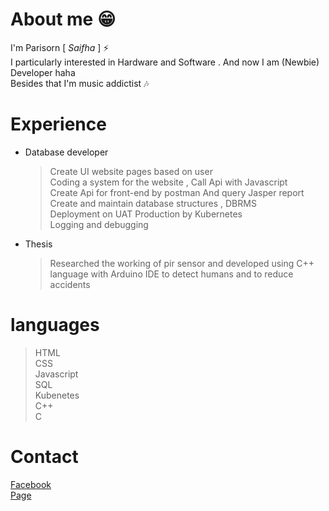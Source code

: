 # About me :grin:
I'm Parisorn [ *Saifha* ] ⚡<br>
I particularly interested in Hardware and Software . And now I am (Newbie) Developer haha<br>
Besides that I'm music addictist :notes:

# Experience
- Database developer
	> Create UI website pages based on user <br>
	> Coding a system for the website , Call Api with Javascript <br>
	> Create Api for front-end by postman And query Jasper report <br>
	> Create and maintain database structures , DBRMS <br>
	> Deployment on UAT Production by Kubernetes<br>
	> Logging and debugging<br>
- Thesis
  > Researched the working of pir sensor and developed using C++ language with Arduino IDE to detect humans and to reduce accidents
	
# languages
  > HTML <br>
  > CSS<br>
  > Javascript<br>
  > SQL<br>
  > Kubenetes<br>
  > C++<br>
  > C<br>
# Contact
  [Facebook](https://www.facebook.com/fha.onsen)  
  [Page](https://www.facebook.com/Parisorn.K/)

